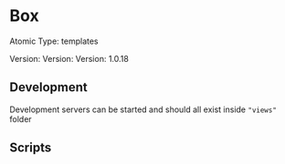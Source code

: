 # Box

Atomic Type: templates

Version: Version: Version: 1.0.18





## Development

Development servers can be started and should all exist inside `"views"` folder

## Scripts
